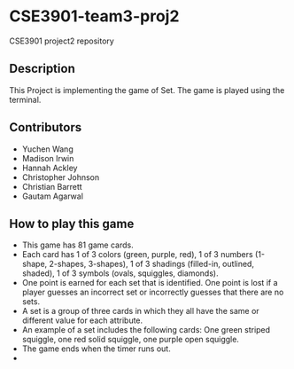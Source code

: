 # CSE3901-team3-proj2
CSE3901 project2 repository


## Description
This Project is implementing the game of Set. The game is played using the terminal.


## Contributors
* Yuchen Wang
* Madison Irwin
* Hannah Ackley
* Christopher Johnson
* Christian Barrett
* Gautam Agarwal


## How to play this game
* This game has 81 game cards. 
* Each card has 1 of 3 colors (green, purple, red), 1 of 3 numbers (1-shape, 2-shapes, 3-shapes), 1 of 3 shadings (filled-in, outlined, shaded), 1 of 3 symbols (ovals, squiggles, diamonds).
* One point is earned for each set that is identified. One point is lost if a player guesses an incorrect set or incorrectly guesses that there are no sets.
* A set is a group of three cards in which they all have the same or different value for each attribute.
* An example of a set includes the following cards: One green striped squiggle, one red solid squiggle, one purple open squiggle.
* The game ends when the timer runs out.
*







